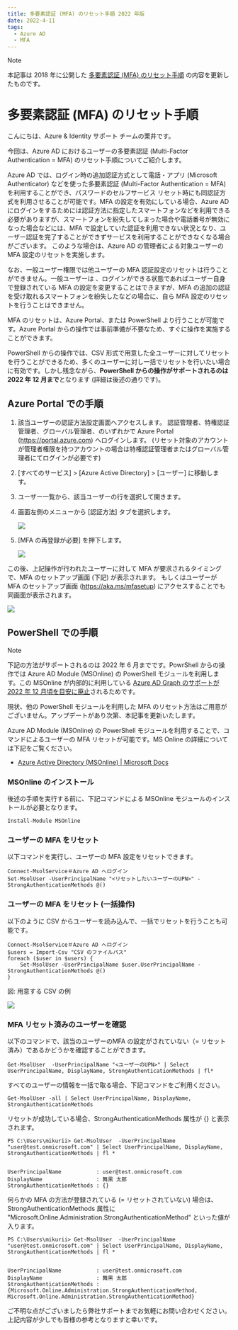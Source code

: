 ```yaml
---
title: 多要素認証 (MFA) のリセット手順 2022 年版
date: 2022-4-11
tags:
  - Azure AD
  - MFA
---
```


> [!NOTE]
> 本記事は 2018 年に公開した [多要素認証 (MFA) のリセット手順](https://jpazureid.github.io/blog/azure-active-directory/mfa-reset/) の内容を更新したものです。

# 多要素認証 (MFA) のリセット手順

こんにちは、Azure & Identity サポート チームの栗井です。

今回は、Azure AD におけるユーザーの多要素認証 (Multi-Factor Authentication = MFA) のリセット手順についてご紹介します。

Azure AD では、ログイン時の追加認証方式として電話・アプリ (Microsoft Authenticator) などを使った多要素認証 (Multi-Factor Authentication = MFA) を利用することができ、パスワードのセルフサービス リセット時にも同認証方式を利用させることが可能です。MFA の設定を有効にしている場合、Azure AD にログインをするためには認証方法に指定したスマートフォンなどを利用できる必要がありますが、スマートフォンを紛失してしまった場合や電話番号が無効になった場合などには、MFA で設定していた認証を利用できない状況となり、ユーザー認証を完了することができずサービスを利用することができなくなる場合がございます。
このような場合は、Azure AD  の管理者による対象ユーザーの MFA 設定のリセットを実施します。

なお、一般ユーザー権限では他ユーザーの MFA 認証設定のリセットは行うことができません。一般ユーザーは 、ログインができる状態であればユーザー自身で登録されている MFA の設定を変更することはできますが、MFA の追加の認証を受け取れるスマートフォンを紛失したなどの場合に、自ら MFA 設定のリセットを行うことはできません。

MFA のリセットは、Azure Portal、または PowerShell より行うことが可能です。Azure Portal からの操作では事前準備が不要なため、すぐに操作を実施することができます。

PowerShell からの操作では、CSV 形式で用意した全ユーザーに対してリセットを行うことができるため、多くのユーザーに対し一括でリセットを行いたい場合に有効です。しかし残念ながら、**PowerShell からの操作がサポートされるのは 2022 年 12 月まで**となります (詳細は後述の通りです)。

## Azure Portal での手順
1. 該当ユーザーの認証方法設定画面へアクセスします。
   認証管理者、特権認証管理者、グローバル管理者、のいずれかで Azure Portal (https://portal.azure.com) へログインします。
  (リセット対象のアカウントが管理者権限を持つアカウントの場合は特権認証管理者またはグローバル管理者にてログインが必要です)
2. [すべてのサービス] > [Azure Active Directory] > [ユーザー] に移動します。
   
3. ユーザー一覧から、該当ユーザーの行を選択して開きます。 

4. 画面左側のメニューから [認証方法] タブを選択します。

    ![](./mfa-reset-2022/auth-method-tab.png)  

5. [MFA の再登録が必要] を押下します。

    ![](./mfa-reset-2022/auth-method-reset.png)  
  

この後、上記操作が行われたユーザーに対して MFA が要求されるタイミングで、MFA のセットアップ画面 (下記) が表示されます。
もしくはユーザーが MFA のセットアップ画面 (https://aka.ms/mfasetup) にアクセスすることでも同画面が表示されます。

![](./mfa-reset-2022/mfa-required.png)  


## PowerShell での手順

> [!NOTE]
> 下記の方法がサポートされるのは 2022 年 6 月までです。PowrShell からの操作では Azure AD Module (MSOnline) の PowerShell モジュールを利用します。この MSOnline が内部的に利用している [Azure AD Graph のサポートが 2022 年 12 月頃を目安に廃止](https://techcommunity.microsoft.com/t5/azure-active-directory-identity/update-your-applications-to-use-microsoft-authentication-library/ba-p/1257363)されるためです。
>
> 現状、他の PowerShell モジュールを利用した MFA のリセット方法はご用意がございません。アップデートがあり次第、本記事を更新いたします。

Azure AD Module (MSOnline) の PowerShell モジュールを利用することで、コマンドによるユーザーの MFA リセットが可能です。MS Online の詳細については下記をご覧ください。

- [Azure Active Directory (MSOnline) | Microsoft Docs](https://docs.microsoft.com/en-us/powershell/azure/active-directory/overview?view=azureadps-1.0)


### MSOnline のインストール
後述の手順を実行する前に、下記コマンドによる MSOnline モジュールのインストールが必要となります。
```
Install-Module MSOnline
```

### ユーザーの MFA をリセット
以下コマンドを実行し、ユーザーの MFA 設定をリセットできます。 

```
Connect-MsolService＃Azure AD へログイン
Set-MsolUser -UserPrincipalName "<リセットしたいユーザーのUPN>" -StrongAuthenticationMethods @()
```

### ユーザーの MFA をリセット (一括操作)
以下のように CSV からユーザーを読み込んで、一括でリセットを行うことも可能です。

```
Connect-MsolService＃Azure AD へログイン
$users = Import-Csv "CSV のファイルパス"
foreach ($user in $users) {
    Set-MsolUser -UserPrincipalName $user.UserPrincipalName -StrongAuthenticationMethods @()
}
```

図: 用意する CSV の例

![](./mfa-reset-2022/csv.png)  


### MFA リセット済みのユーザーを確認
以下のコマンドで、該当のユーザーのMFA の設定がされていない（= リセット済み）であるかどうかを確認することができます。

```
Get-MsolUser  -UserPrincipalName "<ユーザーのUPN>" | Select UserPrincipalName, DisplayName, StrongAuthenticationMethods | fl*
```

すべてのユーザーの情報を一括で取る場合、下記コマンドをご利用ください。
```
Get-MsolUser -all | Select UserPrincipalName, DisplayName, StrongAuthenticationMethods
```

リセットが成功している場合、StrongAuthenticationMethods 属性が {} と表示されます。
```
PS C:\Users\mikurii> Get-MsolUser  -UserPrincipalName "user@test.onmicrosoft.com" | Select UserPrincipalName, DisplayName, StrongAuthenticationMethods | fl *


UserPrincipalName           : user@test.onmicrosoft.com
DisplayName                 : 舞黒 太郎
StrongAuthenticationMethods : {}
```

何らかの MFA の方法が登録されている (= リセットされていない) 場合は、StrongAuthenticationMethods 属性に "Microsoft.Online.Administration.StrongAuthenticationMethod" といった値が入ります。
```
PS C:\Users\mikurii> Get-MsolUser  -UserPrincipalName "user@test.onmicrosoft.com" | Select UserPrincipalName, DisplayName, StrongAuthenticationMethods | fl *


UserPrincipalName           : user@test.onmicrosoft.com
DisplayName                 : 舞黒 太郎
StrongAuthenticationMethods : {Microsoft.Online.Administration.StrongAuthenticationMethod, Microsoft.Online.Administration.StrongAuthenticationMethod}
```


ご不明な点がございましたら弊社サポートまでお気軽にお問い合わせください。上記内容が少しでも皆様の参考となりますと幸いです。

